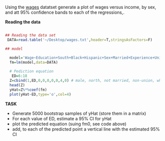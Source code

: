 

Using the [wages](https://github.com/gdlc/STAT_COMP/blob/master/wages.txt) datatset generate a plot of wages versus income, by sex, and att 95% confidence bands to each of the regressions,.

**Reading the data**

```r

## Reading the data set
 DATA=read.table('~/Desktop/wages.txt',header=T,stringsAsFactors=F)

## model

  model='Wage~Education+South+Black+Hispanic+Sex+Married+Experience+Union'  
  fm=lm(model,data=DATA)
  
  # Pediction equation
   ED=6:18
  Z=cbind(1,ED,0,0,0,0,0,4,0) # male, north, not married, non-union, white, 4 yr of experience
  head(Z)
  yHat=Z%*%coef(fm)
  plot(yHat~ED,type='o',col=4)

```


**TASK**
   - Generate 5000 bootstrap samples of yHat (store them in a matrix)
   - For each value of ED, estimate a 95% CI for yHat
   - plot the predicted equation (suing fm0, see code above)
   - add, to each of the predicted point a vertical line with the estimated 95% CI 
